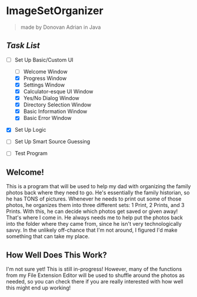 # ImageSetOrganizer
> made by Donovan Adrian in Java


## ***Task List***
- [ ] Set Up Basic/Custom UI
  - [ ] Welcome Window
  - [x] Progress Window
  - [x] Settings Window
  - [x] Calculator-esque UI Window
  - [x] Yes/No Dialog Window
  - [x] Directory Selection Window
  - [x] Basic Information Window
  - [x] Basic Error Window
- [x] Set Up Logic
- [ ] Set Up Smart Source Guessing
- [ ] Test Program


## Welcome!
This is a program that will be used to help my dad with 
organizing the family photos back where they need to go. 
He's essentially the family historian, so he has TONS of 
pictures. Whenever he needs to print out some of those photos, 
he organizes them into three different sets: 1 Print, 2 Prints, 
and 3 Prints. With this, he can decide which photos get saved or 
given away! That's where I come in. He always needs me to 
help put the photos back into the folder where they came from, since 
he isn't very technologically savvy. In the unlikely off-chance that 
I'm not around, I figured I'd make something that can take my place.



## How Well Does This Work?
I'm not sure yet! This is still in-progress! However, many 
of the functions from my File Extension Editor will be used 
to shuffle around the photos as needed, so you can check 
there if you are really interested with how well this might 
end up working!
